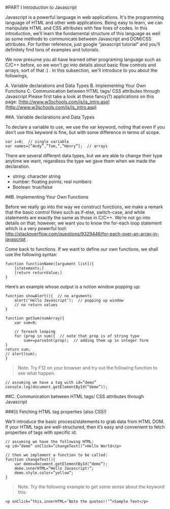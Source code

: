 #PART I Introduction to Javascript 

Javascript is a powerful language in web applications. It's the programming language of HTML and other web applications. Being easy to learn, we can manipulate HTML and CSS attributes with few lines of codes. In this introduction, we’ll learn the fundamental structure of this language as well as some methods to communicate between Javascript and DOM/CSS attributes. For further reference, just google ”javascript tutorial” and you’ll definitely find tons of examples and tutorials. 

We now presume you all have learned other programing language such as C/C++ before, so we won't go into details about basic flow controls and arrays, sort of that :) . In this subsection, we'll introduce to you about the followings,

A. Variable declarations and Data Types
B. Implementing Your Own Functions
C. Communication between HTML tags/ CSS attributes through Javascript
Please first take a look at these fancy(?) applications on this page: [http://www.w3schools.com/js/js_intro.asp](http://www.w3schools.com/js/js_intro.asp)


##A. Variable declarations and Data Types

To declare a variable to use, we use the var keyword, noting that even if you don’t use this keyword is fine, but with some difference in terms of scope.

```
var i=0;  // single variable
var names=[“Andy”,”Tom,”,”Henry”];  // arrays
```

There are several different data types, but we are able to change their type anytime we want, regardless the type we gave them when we made the declaration.

* string: character string
* number: floating points; real numbers
* Boolean: true/false

##B. Implementing Your Own Functions

Before we really go into the way we construct functions, we make a remark that the basic control flows such as if-else, switch-case, and while statements are exactly the same as those in C/C++. We’re not go into details on that; however, we want you to know the for-each loop statement which is a very powerful tool: http://stackoverflow.com/questions/9329446/for-each-over-an-array-in-javascript .

Come back to functions. If we want to define our own functions, we shall use the following syntax:

```
function functionName([argument list]){
	[statements;]
	[return returnValue;]
}
```

Here’s an example whose output is a notion window popping up:

```
function showAlert(){  // no arguments
	alert(‘Hello Javascript’);  // popping up window
	// no return values
}
```

```
function getSum(numArray){
	var sum=0;
	
	// foreach looping
	for (prop in sum){  // note that prop is of string type
		sum+=parseInt(prop);  // adding them up in integer form
} 
return sum;
// alert(sum);
}
```

> Note. Try F12 on your browser and try out the following function to see what happen. 

```
// assuming we have a tag with id=”demo”
console.log(document.getElementById(“demo”)); 
```

##C. Communication between HTML tags/ CSS attributes through Javascript

###(i) Fetching HTML tag properties (also CSS!)

We’ll introduce the basic process/statements to grab data from HTML DOM. If your HTML tags are well-structured, then it’s easy and convenient to fetch properties of tags with specific id.

```
// assuming we have the following HTML:
<p id=”demo” onClick=”changeText()”>Hello World</p>
```

```
// then we implement a function to be called:
function changeText(){
	var demo=document.getElementById(“demo”);
	demo.innerHTML=”Hello Javascript!”;
	demo.style.color=”yellow”;
}
```

> Note. Try the following example to get some sense about the keyword this:

```
<p onClick=”this.innerHTML=’Note the quotes!!’”>Sample Text</p>
```